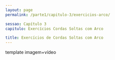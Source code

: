 ```yaml
---
layout: page
permalink: /parte1/capitulo-3/exercicios-arco/

sessao: Capítulo 3
capitulo: Exercícios Cordas Soltas com Arco

title: Exercícios de Cordas Soltas com Arco
---
```


template imagem+vídeo
